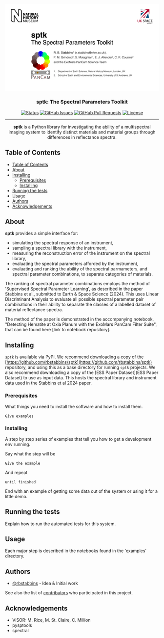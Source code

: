 <p align="center">
  <a href="" rel="noopener">
 <img max-width=960px src="title.gif" alt="Project logo"></a>
</p>

<h3 align="center">sptk: The Spectral Parameters Toolkit</h3>

<div align="center">

[![Status](https://img.shields.io/badge/status-active-success.svg)]()
[![GitHub Issues](https://img.shields.io/github/issues/kylelobo/The-Documentation-Compendium.svg)](https://github.com/rbstabbins/sptk/issues)
[![GitHub Pull Requests](https://img.shields.io/github/issues-pr/kylelobo/The-Documentation-Compendium.svg)](https://github.com/rbstabbins/sptk/pulls)
[![License](https://img.shields.io/badge/license-MIT-blue.svg)](/LICENSE)

</div>

---

<p align="center">
<strong>sptk</strong> is a Python library for investigating the ability of a multispectral imaging system to identify distinct materials and material groups through differences in reflectance spectra.
    <br>
</p>

## Table of Contents

- [Table of Contents](#table-of-contents)
- [About ](#about-)
- [Installing ](#installing-)
  - [Prerequisites](#prerequisites)
  - [Installing](#installing)
- [Running the tests ](#running-the-tests-)
- [Usage ](#usage-)
- [Authors ](#authors-)
- [Acknowledgements ](#acknowledgements-)

## About <a name = "about"></a>

**sptk** provides a simple interface for:
* simulating the spectral response of an instrument,
* sampling a spectral library with the instrument,
* measuring the reconstruction error of the instrument on the spectral library,
* evaluating the spectral parameters afforded by the instrument,
* evaluating and ranking the ability of the spectral parmameters, and spectral parameter combinations, to separate categories of materials.

The ranking of spectral parameter combinations employs the method of 'Supervised Spectral Parameter Learning', as described in the paper Stabbins et al., submitted to Earth & Space Science (2024).
This uses Linear Discriminant Analysis to evaluate all possible spectral parameter pair combinations in their ability to separate the classes of a labelled dataset of material reflectance spectra.

The method of the paper is demonstrated in the accompanying notebook, "Detecting Hematite at Oxia Planum with the ExoMars PanCam Filter Suite", that can be found here [link to notebook repository].

## Installing <a name = "installing"></a>

```sptk``` is available via PyPI. We recommend downloading a copy of the [https://github.com/rbstabbins/sptk](https://github.com/rbstabbins/sptk) repository, and using this as a base directory for running ```sptk``` projects. We also recommend downloading a copy of the [ESS Paper Dataset](ESS Paper Dataset) to use as input data. This hosts the spectral library and instrument data used in the Stabbins et al 2024 paper.

### Prerequisites

What things you need to install the software and how to install them.

```
Give examples
```

### Installing

A step by step series of examples that tell you how to get a development env running.

Say what the step will be

```
Give the example
```

And repeat

```
until finished
```

End with an example of getting some data out of the system or using it for a little demo.

## Running the tests <a name = "tests"></a>

Explain how to run the automated tests for this system.

## Usage <a name="usage"></a>

Each major step is described in the notebooks found in the 'examples' directory.

## Authors <a name = "authors"></a>

- [@rbstabbins](https://github.com/rbstabbins) - Idea & Initial work

See also the list of [contributors](https://github.com/rbstabbins/sptk/contributors) who participated in this project.

## Acknowledgements <a name = "acknowledgement"></a>

- ViSOR: M. Rice, M. St. Claire, C. Million
- pysptools
- spectral
